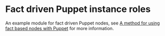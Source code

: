 # Fact driven Puppet instance roles

An example module for fact driven Puppet nodes, see [A method for using fact based nodes with Puppet](https://techpunch.co.uk/development/a-method-for-using-fact-based-nodes-with-puppet) for more information.
